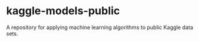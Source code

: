 # kaggle-models-public
A repository for applying machine learning algorithms to public Kaggle data sets.
